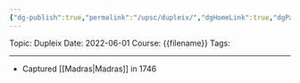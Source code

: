 ```yaml
---
{"dg-publish":true,"permalink":"/upsc/dupleix/","dgHomeLink":true,"dgPassFrontmatter":false}
---
```


Topic: Dupleix
Date: 2022-06-01
Course: {{filename}}
Tags: 

---



- Captured [[Madras|Madras]] in 1746


